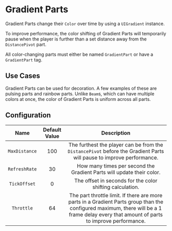 # Gradient Parts

Gradient Parts change their `Color` over time by using a `UIGradient` instance.

To improve performance, the color shifting of Gradient Parts will temporarily pause when the player is
further than a set distance away from the `DistancePivot` part.

All color-changing parts must either be named `GradientPart` or have a `GradientPart` tag.

## Use Cases

Gradient Parts can be used for decoration. A few examples of these are pulsing parts and rainbow parts.
Unlike `Beam`s, which can have multiple colors at once, the color of Gradient Parts is uniform across all parts.

## Configuration

| Name | Default Value | Description
|:-----:|:-----:|:-----:
| `MaxDistance` | 100 | The furthest the player can be from the `DistancePivot` before the Gradient Parts will pause to improve performance.
| `RefreshRate` | 30 | How many times per second the Gradient Parts will update their color.
| `TickOffset` | 0 | The offset in seconds for the color shifting calculation.
| `Throttle` | 64 | The part throttle limit. If there are more parts in a Gradient Parts group than the configured maximum, there will be a 1 frame delay every that amount of parts to improve performance.